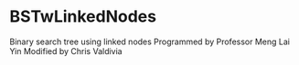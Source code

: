 # BSTwLinkedNodes
Binary search tree using linked nodes
Programmed by Professor Meng Lai Yin
Modified by Chris Valdivia 
